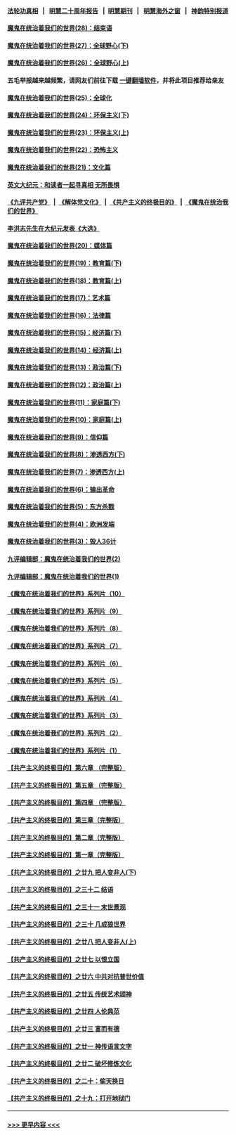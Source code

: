 #### [法轮功真相](https://github.com/gfw-breaker/truth/blob/master/README.md?t=0) &nbsp;&nbsp;|&nbsp;&nbsp; [明慧二十周年报告](https://github.com/gfw-breaker/mh-reports/blob/master/README.md?t=0) &nbsp;&nbsp;|&nbsp;&nbsp;[明慧期刊](https://github.com/gfw-breaker/mh-qikan) &nbsp;&nbsp;|&nbsp;&nbsp; [明慧海外之窗](https://github.com/gfw-breaker/mh-news/blob/master/README.md?t=0) &nbsp;&nbsp;|&nbsp;&nbsp; [神韵特别报道](https://github.com/gfw-breaker/mh-news/blob/master/shenyun.md?t=0)
#### [魔鬼在统治着我们的世界(28)：结束语](../pages/nsc422/n10936246.md?t=06260352) 
#### [魔鬼在统治着我们的世界(27)：全球野心(下)](../pages/nsc422/n10928319.md?t=06260352) 
#### [魔鬼在统治着我们的世界(26)：全球野心(上)](../pages/nsc422/n10900318.md?t=06260352) 
#### 五毛举报越来越频繁，请网友们前往下载 [一键翻墙软件](https://github.com/gfw-breaker/ssr-accounts)，并将此项目推荐给亲友
#### [魔鬼在统治着我们的世界(25)：全球化](../pages/nsc422/n10788205.md?t=06260352) 
#### [魔鬼在统治着我们的世界(24)：环保主义(下)](../pages/nsc422/n10695307.md?t=06260352) 
#### [魔鬼在统治着我们的世界(23)：环保主义(上)](../pages/nsc422/n10688613.md?t=06260352) 
#### [魔鬼在统治着我们的世界(22)：恐怖主义](../pages/nsc422/n10614727.md?t=06260352) 
#### [魔鬼在统治着我们的世界(21)：文化篇](../pages/nsc422/n10597706.md?t=06260352) 
#### [英文大纪元：和读者一起寻真相 无所畏惧](../pages/nsc422/n12542027.md?t=06260352) 
#### [《九评共产党》](https://github.com/begood0513/9ping.md/blob/master/README.md) &nbsp;|&nbsp; [《解体党文化》](../../../../jtdwh.md/blob/master/README.md)  &nbsp;|&nbsp; [《共产主义的终极目的》](../../../../gczydzjmd.md/blob/master/README.md) &nbsp;|&nbsp; [《魔鬼在统治我们的世界》](../../../../mgztzwmdsj.md/blob/master/README.md) 
#### [李洪志先生在大纪元发表《大选》](../pages/nsc422/n12534746.md?t=06260352) 
#### [魔鬼在统治着我们的世界(20)：媒体篇](../pages/nsc422/n10586579.md?t=06260352) 
#### [魔鬼在统治着我们的世界(19)：教育篇(下)](../pages/nsc422/n10564808.md?t=06260352) 
#### [魔鬼在统治着我们的世界(18)：教育篇(上)](../pages/nsc422/n10526970.md?t=06260352) 
#### [魔鬼在统治着我们的世界(17)：艺术篇](../pages/nsc422/n10499093.md?t=06260352) 
#### [魔鬼在统治着我们的世界(16)：法律篇](../pages/nsc422/n10485969.md?t=06260352) 
#### [魔鬼在统治着我们的世界(15)：经济篇(下)](../pages/nsc422/n10469975.md?t=06260352) 
#### [魔鬼在统治着我们的世界(14)：经济篇(上)](../pages/nsc422/n10457370.md?t=06260352) 
#### [魔鬼在统治着我们的世界(13)：政治篇(下)](../pages/nsc422/n10448270.md?t=06260352) 
#### [魔鬼在统治着我们的世界(12)：政治篇(上)](../pages/nsc422/n10444576.md?t=06260352) 
#### [魔鬼在统治着我们的世界(11)：家庭篇(下)](../pages/nsc422/n10440961.md?t=06260352) 
#### [魔鬼在统治着我们的世界(10)：家庭篇(上)](../pages/nsc422/n10435448.md?t=06260352) 
#### [魔鬼在统治着我们的世界(9)：信仰篇](../pages/nsc422/n10432159.md?t=06260352) 
#### [魔鬼在统治着我们的世界(8)：渗透西方(下)](../pages/nsc422/n10429603.md?t=06260352) 
#### [魔鬼在统治着我们的世界(7)：渗透西方(上)](../pages/nsc422/n10426013.md?t=06260352) 
#### [魔鬼在统治着我们的世界(6)：输出革命](../pages/nsc422/n10421536.md?t=06260352) 
#### [魔鬼在统治着我们的世界(5)：东方杀戮](../pages/nsc422/n10417707.md?t=06260352) 
#### [魔鬼在统治着我们的世界(4)：欧洲发端](../pages/nsc422/n10414890.md?t=06260352) 
#### [魔鬼在统治着我们的世界(3)：毁人36计](../pages/nsc422/n10411583.md?t=06260352) 
#### [九评编辑部：魔鬼在统治着我们的世界(2)](../pages/nsc422/n10410036.md?t=06260352) 
#### [九评编辑部：魔鬼在统治着我们的世界(1)](../pages/nsc422/n10406825.md?t=06260352) 
#### [《魔鬼在统治着我们的世界》系列片（10）](../pages/nsc422/n12292670.md?t=06260352) 
#### [《魔鬼在统治着我们的世界》系列片（9）](../pages/nsc422/n12290859.md?t=06260352) 
#### [《魔鬼在统治着我们的世界》系列片（8）](../pages/nsc422/n12287445.md?t=06260352) 
#### [《魔鬼在统治着我们的世界》系列片（7）](../pages/nsc422/n12283425.md?t=06260352) 
#### [《魔鬼在统治着我们的世界》系列片（6）](../pages/nsc422/n12282314.md?t=06260352) 
#### [《魔鬼在统治着我们的世界》系列片（5）](../pages/nsc422/n12281419.md?t=06260352) 
#### [《魔鬼在统治着我们的世界》系列片（4）](../pages/nsc422/n12274024.md?t=06260352) 
#### [《魔鬼在统治着我们的世界》系列片（3）](../pages/nsc422/n12271322.md?t=06260352) 
#### [《魔鬼在统治着我们的世界》系列片（2）](../pages/nsc422/n12269049.md?t=06260352) 
#### [《魔鬼在统治着我们的世界》系列片（1）](../pages/nsc422/n12267575.md?t=06260352) 
#### [【共产主义的终极目的】第六章 （完整版）](../pages/nsc422/n11428913.md?t=06260352) 
#### [【共产主义的终极目的】第五章 （完整版）](../pages/nsc422/n11428912.md?t=06260352) 
#### [【共产主义的终极目的】第四章 （完整版）](../pages/nsc422/n11428907.md?t=06260352) 
#### [【共产主义的终极目的】第三章（完整版）](../pages/nsc422/n11428848.md?t=06260352) 
#### [【共产主义的终极目的】第二章（完整版）](../pages/nsc422/n11428831.md?t=06260352) 
#### [【共产主义的终极目的】第一章（完整版）](../pages/nsc422/n11417651.md?t=06260352) 
#### [【共产主义的终极目的】之廿九 把人变非人(下)](../pages/nsc422/n11344140.md?t=06260352) 
#### [【共产主义的终极目的】之三十二 结语](../pages/nsc422/n11360535.md?t=06260352) 
#### [【共产主义的终极目的】之三十一 末世景观](../pages/nsc422/n11351129.md?t=06260352) 
#### [【共产主义的终极目的】之三十 几成狼世界](../pages/nsc422/n11348280.md?t=06260352) 
#### [【共产主义的终极目的】之廿八 把人变非人(上)](../pages/nsc422/n11340492.md?t=06260352) 
#### [【共产主义的终极目的】之廿七 以恨立国](../pages/nsc422/n11336944.md?t=06260352) 
#### [【共产主义的终极目的】之廿六 中共对抗普世价值](../pages/nsc422/n11324785.md?t=06260352) 
#### [【共产主义的终极目的】之廿五 传统艺术颂神](../pages/nsc422/n11296396.md?t=06260352) 
#### [【共产主义的终极目的】之廿四 人伦典范](../pages/nsc422/n11296397.md?t=06260352) 
#### [【共产主义的终极目的】之廿三 富而有德](../pages/nsc422/n11283598.md?t=06260352) 
#### [【共产主义的终极目的】之廿一 神传语言文字](../pages/nsc422/n11263265.md?t=06260352) 
#### [【共产主义的终极目的】之廿二 破坏修炼文化](../pages/nsc422/n11245728.md?t=06260352) 
#### [【共产主义的终极目的】之二十：偷天换日](../pages/nsc422/n11238846.md?t=06260352) 
#### [【共产主义的终极目的】之十九：打开地狱门](../pages/nsc422/n11206376.md?t=06260352) 

----
#### [ >>> 更早内容 <<< ](../indexes/nsc422-earlier.md)
